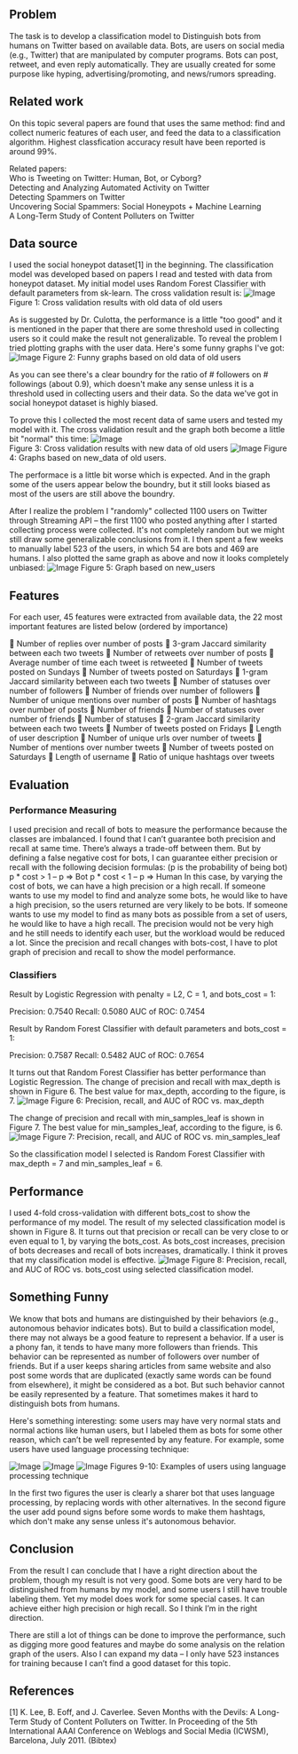 
## Problem

The task is to develop a classification model to Distinguish bots from humans on Twitter based on available data. Bots, are users on social media (e.g., Twitter) that are manipulated by computer programs. Bots can post, retweet, and even reply automatically. They are usually created for some purpose like hyping, advertising/promoting, and news/rumors spreading.

## Related work

On this topic several papers are found that uses the same method: find and collect numeric features of each user, and feed the data to a classification algorithm. Highest classfication accuracy result have been reported is around 99%.  

Related papers:  
Who is Tweeting on Twitter: Human, Bot, or Cyborg?  
Detecting and Analyzing Automated Activity on Twitter  
Detecting Spammers on Twitter  
Uncovering Social Spammers: Social Honeypots + Machine Learning  
A Long-Term Study of Content Polluters on Twitter  

## Data source

I used the social honeypot dataset[1] in the beginning. The classification model was developed based on papers I read and tested with data from honeypot dataset. My initial model uses Random Forest Classifier with default parameters from sk-learn. The cross validation result is:
![Image](../master/src/graphs/Result.png?raw=true)  
Figure 1: Cross validation results with old data of old users

As is suggested by Dr. Culotta, the performance is a little "too good" and it is mentioned in the paper that there are some threshold used in collecting users so it could make the result not generalizable. To reveal the problem I tried plotting graphs with the user data. Here's some funny graphs I've got:
![Image](../master/src/graphs/old_data.png?raw=true)
Figure 2: Funny graphs based on old data of old users

As you can see there's a clear boundry for the ratio of # followers on # followings (about 0.9), which doesn't make any sense unless it is a threshold used in collecting users and their data. So the data we've got in social honeypot dataset is highly biased.

To prove this I collected the most recent data of same users and tested my model with it. The cross validation result and the graph both become a little bit "normal" this time:
![Image](../master/src/graphs/Result_new.png?raw=true)  
Figure 3: Cross validation results with new data of old users
![Image](../master/src/graphs/new_data.png?raw=true)
Figure 4: Graphs based on new_data of old users.

The performace is a little bit worse which is expected. And in the graph some of the users appear below the boundry, but it still looks biased as most of the users are still above the boundry.

After I realize the problem I "randomly" collected 1100 users on Twitter through Streaming API – the first 1100 who posted anything after I started collecting process were collected. It's not completely random but we might still draw some generalizable conclusions from it. I then spent a few weeks to manually label 523 of the users, in which 54 are bots and 469 are humans. I also plotted the same graph as above and now it looks completely unbiased:
![Image](../master/src/graphs/new_users.png?raw=true)
Figure 5: Graph based on new_users

## Features

For each user, 45 features were extracted from available data, the 22 most important features are listed below (ordered by importance)

 Number of replies over number of posts
 3-gram Jaccard similarity between each two tweets
 Number of retweets over number of posts
 Average number of time each tweet is retweeted
 Number of tweets posted on Sundays
 Number of tweets posted on Saturdays
 1-gram Jaccard similarity between each two tweets
 Number of statuses over number of followers
 Number of friends over number of followers
 Number of unique mentions over number of posts
 Number of hashtags over number of posts
 Number of friends
 Number of statuses over number of friends
 Number of statuses
 2-gram Jaccard similarity between each two tweets
 Number of tweets posted on Fridays
 Length of user description
 Number of unique urls over number of tweets
 Number of mentions over number tweets
 Number of tweets posted on Saturdays
 Length of username
 Ratio of unique hashtags over tweets

## Evaluation
### Performance Measuring

I used precision and recall of bots to measure the performance because the classes are imbalanced. I found that I can’t guarantee both precision and recall at same time. There’s always a trade-off between them. But by defining a false negative cost for bots, I can guarantee either precision or recall with the following decision formulas: (p is the probability of being bot)
p * cost > 1 – p => Bot
p * cost < 1 – p => Human
In this case, by varying the cost of bots, we can have a high precision or a high recall. If someone wants to use my model to find and analyze some bots, he would like to have a high precision, so the users returned are very likely to be bots. If someone wants to use my model to find as many bots as possible from a set of users, he would like to have a high recall. The precision would not be very high and he still needs to identify each user, but the workload would be reduced a lot.
Since the precision and recall changes with bots-cost, I have to plot graph of precision and recall to show the model performance.

### Classifiers

Result by Logistic Regression with penalty = L2, C = 1, and bots_cost = 1:

Precision: 0.7540 
Recall: 0.5080 
AUC of ROC: 0.7454

Result by Random Forest Classifier with default parameters and bots_cost = 1:

Precision: 0.7587 
Recall: 0.5482 
AUC of ROC: 0.7654

It turns out that Random Forest Classifier has better performance than Logistic Regression.
The change of precision and recall with max_depth is shown in Figure 6. The best value for max_depth, according to the figure, is 7.
![Image](../master/src/graphs/max_depth.png?raw=true)
Figure 6: Precision, recall, and AUC of ROC vs. max_depth

The change of precision and recall with min_samples_leaf is shown in Figure 7. The best value for min_samples_leaf, according to the figure, is 6.
![Image](../master/src/graphs/min_samples_leaf.png?raw=true)
Figure 7: Precision, recall, and AUC of ROC vs. min_samples_leaf

So the classification model I selected is Random Forest Classifier with max_depth = 7 and min_samples_leaf = 6.

## Performance

I used 4-fold cross-validation with different bots_cost to show the performance of my model. The result of my selected classification model is shown in Figure 8. It turns out that precision or recall can be very close to or even equal to 1, by varying the bots_cost. As bots_cost increases, precision of bots decreases and recall of bots increases, dramatically. I think it proves that my classification model is effective.
![Image](../master/src/graphs/final_result.png?raw=true)
Figure 8: Precision, recall, and AUC of ROC vs. bots_cost using selected classification model.

## Something Funny

We know that bots and humans are distinguished by their behaviors (e.g., autonomous behavior indicates bots). But to build a classification model, there may not always be a good feature to represent a behavior. If a user is a phony fan, it tends to have many more followers than friends. This behavior can be represented as number of followers over number of friends. But if a user keeps sharing articles from same website and also post some words that are duplicated (exactly same words can be found from elsewhere), it might be considered as a bot. But such behavior cannot be easily represented by a feature. That sometimes makes it hard to distinguish bots from humans.

Here's something interesting: some users may have very normal stats and normal actions like human users, but I labeled them as bots for some other reason, which can’t be well represented by any feature. For example, some users have used language processing technique:

![Image](../master/src/graphs/funny1.png?raw=true)
![Image](../master/src/graphs/funny2.png?raw=true)
![Image](../master/src/graphs/funny3.png?raw=true)
Figures 9-10: Examples of users using language processing technique

In the first two figures the user is clearly a sharer bot that uses language processing, by replacing words with other alternatives. In the second figure the user add pound signs before some words to make them hashtags, which don't make any sense unless it's autonomous behavior.

## Conclusion

From the result I can conclude that I have a right direction about the problem, though my result is not very good. Some bots are very hard to be distinguished from humans by my model, and some users I still have trouble labeling them. Yet my model does work for some special cases. It can achieve either high precision or high recall. So I think I’m in the right direction.

There are still a lot of things can be done to improve the performance, such as digging more good features and maybe do some analysis on the relation graph of the users. Also I can expand my data – I only have 523 instances for training because I can’t find a good dataset for this topic.


## References

[1] K. Lee, B. Eoff, and J. Caverlee. Seven Months with the Devils: A Long-Term Study of Content Polluters on Twitter. In Proceeding of the 5th International AAAI Conference on Weblogs and Social Media (ICWSM), Barcelona, July 2011. (Bibtex)
